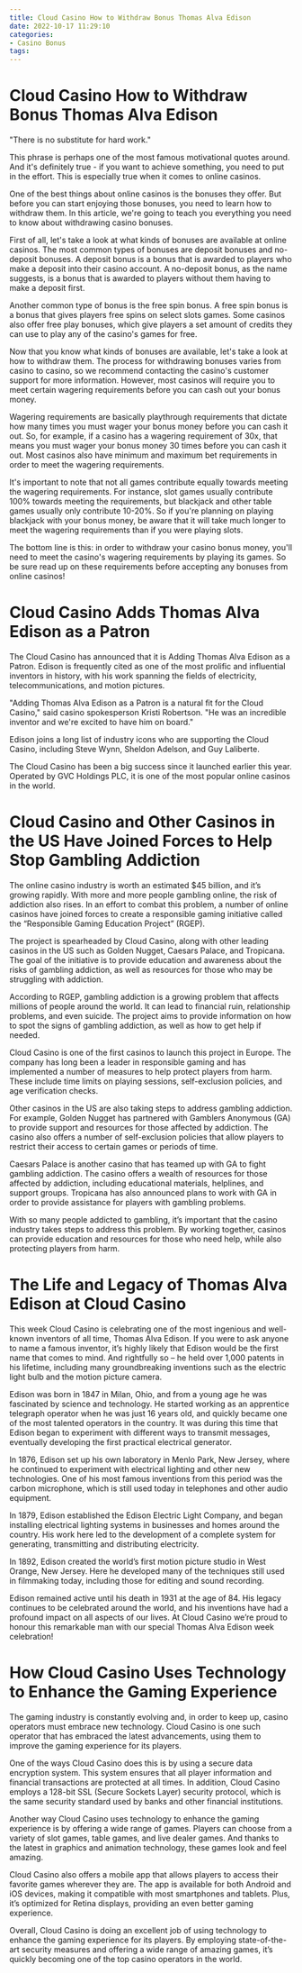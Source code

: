 ```yaml
---
title: Cloud Casino How to Withdraw Bonus Thomas Alva Edison
date: 2022-10-17 11:29:10
categories:
- Casino Bonus
tags:
---
```



#  Cloud Casino How to Withdraw Bonus Thomas Alva Edison
"There is no substitute for hard work."

This phrase is perhaps one of the most famous motivational quotes around. And it's definitely true - if you want to achieve something, you need to put in the effort. This is especially true when it comes to online casinos.

One of the best things about online casinos is the bonuses they offer. But before you can start enjoying those bonuses, you need to learn how to withdraw them. In this article, we're going to teach you everything you need to know about withdrawing casino bonuses.

First of all, let's take a look at what kinds of bonuses are available at online casinos. The most common types of bonuses are deposit bonuses and no-deposit bonuses. A deposit bonus is a bonus that is awarded to players who make a deposit into their casino account. A no-deposit bonus, as the name suggests, is a bonus that is awarded to players without them having to make a deposit first.

Another common type of bonus is the free spin bonus. A free spin bonus is a bonus that gives players free spins on select slots games. Some casinos also offer free play bonuses, which give players a set amount of credits they can use to play any of the casino's games for free.

Now that you know what kinds of bonuses are available, let's take a look at how to withdraw them. The process for withdrawing bonuses varies from casino to casino, so we recommend contacting the casino's customer support for more information. However, most casinos will require you to meet certain wagering requirements before you can cash out your bonus money.

Wagering requirements are basically playthrough requirements that dictate how many times you must wager your bonus money before you can cash it out. So, for example, if a casino has a wagering requirement of 30x, that means you must wager your bonus money 30 times before you can cash it out. Most casinos also have minimum and maximum bet requirements in order to meet the wagering requirements.

It's important to note that not all games contribute equally towards meeting the wagering requirements. For instance, slot games usually contribute 100% towards meeting the requirements, but blackjack and other table games usually only contribute 10-20%. So if you're planning on playing blackjack with your bonus money, be aware that it will take much longer to meet the wagering requirements than if you were playing slots.

The bottom line is this: in order to withdraw your casino bonus money, you'll need to meet the casino's wagering requirements by playing its games. So be sure read up on these requirements before accepting any bonuses from online casinos!

#  Cloud Casino Adds Thomas Alva Edison as a Patron

The Cloud Casino has announced that it is Adding Thomas Alva Edison as a Patron. Edison is frequently cited as one of the most prolific and influential inventors in history, with his work spanning the fields of electricity, telecommunications, and motion pictures.

"Adding Thomas Alva Edison as a Patron is a natural fit for the Cloud Casino," said casino spokesperson Kristi Robertson. "He was an incredible inventor and we're excited to have him on board."

Edison joins a long list of industry icons who are supporting the Cloud Casino, including Steve Wynn, Sheldon Adelson, and Guy Laliberte.

The Cloud Casino has been a big success since it launched earlier this year. Operated by GVC Holdings PLC, it is one of the most popular online casinos in the world.

#  Cloud Casino and Other Casinos in the US Have Joined Forces to Help Stop Gambling Addiction

The online casino industry is worth an estimated $45 billion, and it’s growing rapidly. With more and more people gambling online, the risk of addiction also rises. In an effort to combat this problem, a number of online casinos have joined forces to create a responsible gaming initiative called the “Responsible Gaming Education Project” (RGEP).

The project is spearheaded by Cloud Casino, along with other leading casinos in the US such as Golden Nugget, Caesars Palace, and Tropicana. The goal of the initiative is to provide education and awareness about the risks of gambling addiction, as well as resources for those who may be struggling with addiction.

According to RGEP, gambling addiction is a growing problem that affects millions of people around the world. It can lead to financial ruin, relationship problems, and even suicide. The project aims to provide information on how to spot the signs of gambling addiction, as well as how to get help if needed.

Cloud Casino is one of the first casinos to launch this project in Europe. The company has long been a leader in responsible gaming and has implemented a number of measures to help protect players from harm. These include time limits on playing sessions, self-exclusion policies, and age verification checks.

Other casinos in the US are also taking steps to address gambling addiction. For example, Golden Nugget has partnered with Gamblers Anonymous (GA) to provide support and resources for those affected by addiction. The casino also offers a number of self-exclusion policies that allow players to restrict their access to certain games or periods of time.

Caesars Palace is another casino that has teamed up with GA to fight gambling addiction. The casino offers a wealth of resources for those affected by addiction, including educational materials, helplines, and support groups. Tropicana has also announced plans to work with GA in order to provide assistance for players with gambling problems.

With so many people addicted to gambling, it’s important that the casino industry takes steps to address this problem. By working together, casinos can provide education and resources for those who need help, while also protecting players from harm.

#  The Life and Legacy of Thomas Alva Edison at Cloud Casino

This week Cloud Casino is celebrating one of the most ingenious and well-known inventors of all time, Thomas Alva Edison. If you were to ask anyone to name a famous inventor, it’s highly likely that Edison would be the first name that comes to mind. And rightfully so – he held over 1,000 patents in his lifetime, including many groundbreaking inventions such as the electric light bulb and the motion picture camera.

Edison was born in 1847 in Milan, Ohio, and from a young age he was fascinated by science and technology. He started working as an apprentice telegraph operator when he was just 16 years old, and quickly became one of the most talented operators in the country. It was during this time that Edison began to experiment with different ways to transmit messages, eventually developing the first practical electrical generator.

In 1876, Edison set up his own laboratory in Menlo Park, New Jersey, where he continued to experiment with electrical lighting and other new technologies. One of his most famous inventions from this period was the carbon microphone, which is still used today in telephones and other audio equipment.

In 1879, Edison established the Edison Electric Light Company, and began installing electrical lighting systems in businesses and homes around the country. His work here led to the development of a complete system for generating, transmitting and distributing electricity.

In 1892, Edison created the world’s first motion picture studio in West Orange, New Jersey. Here he developed many of the techniques still used in filmmaking today, including those for editing and sound recording.

Edison remained active until his death in 1931 at the age of 84. His legacy continues to be celebrated around the world, and his inventions have had a profound impact on all aspects of our lives. At Cloud Casino we’re proud to honour this remarkable man with our special Thomas Alva Edison week celebration!

#  How Cloud Casino Uses Technology to Enhance the Gaming Experience

The gaming industry is constantly evolving and, in order to keep up, casino operators must embrace new technology. Cloud Casino is one such operator that has embraced the latest advancements, using them to improve the gaming experience for its players.

One of the ways Cloud Casino does this is by using a secure data encryption system. This system ensures that all player information and financial transactions are protected at all times. In addition, Cloud Casino employs a 128-bit SSL (Secure Sockets Layer) security protocol, which is the same security standard used by banks and other financial institutions.

Another way Cloud Casino uses technology to enhance the gaming experience is by offering a wide range of games. Players can choose from a variety of slot games, table games, and live dealer games. And thanks to the latest in graphics and animation technology, these games look and feel amazing.

Cloud Casino also offers a mobile app that allows players to access their favorite games wherever they are. The app is available for both Android and iOS devices, making it compatible with most smartphones and tablets. Plus, it’s optimized for Retina displays, providing an even better gaming experience.

Overall, Cloud Casino is doing an excellent job of using technology to enhance the gaming experience for its players. By employing state-of-the-art security measures and offering a wide range of amazing games, it’s quickly becoming one of the top casino operators in the world.